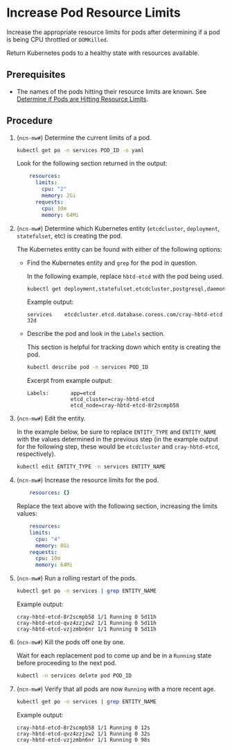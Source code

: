 # Increase Pod Resource Limits

Increase the appropriate resource limits for pods after determining if a pod is being CPU throttled or `OOMKilled`.

Return Kubernetes pods to a healthy state with resources available.

## Prerequisites

- The names of the pods hitting their resource limits are known. See [Determine if Pods are Hitting Resource Limits](Determine_if_Pods_are_Hitting_Resource_Limits.md).

## Procedure

1. (`ncn-mw#`) Determine the current limits of a pod.

    ```bash
    kubectl get po -n services POD_ID -o yaml
    ```

    Look for the following section returned in the output:

    ```yaml
        resources:
          limits:
            cpu: "2"
            memory: 2Gi
          requests:
            cpu: 10m
            memory: 64Mi
    ```

1. (`ncn-mw#`) Determine which Kubernetes entity \(`etcdcluster`, `deployment`, `statefulset`, etc\) is creating the pod.

    The Kubernetes entity can be found with either of the following options:

    - Find the Kubernetes entity and `grep` for the pod in question.

        In the following example, replace `hbtd-etcd` with the pod being used.

        ```bash
        kubectl get deployment,statefulset,etcdcluster,postgresql,daemonsets -A | grep hbtd-etcd
        ```

        Example output:

        ```text
        services    etcdcluster.etcd.database.coreos.com/cray-hbtd-etcd               32d
        ```

    - Describe the pod and look in the `Labels` section.

        This section is helpful for tracking down which entity is creating the pod.

        ```bash
        kubectl describe pod -n services POD_ID
        ```

        Excerpt from example output:

        ```text
        Labels:       app=etcd
                      etcd_cluster=cray-hbtd-etcd
                      etcd_node=cray-hbtd-etcd-8r2scmpb58
        ```

1. (`ncn-mw#`) Edit the entity.

    In the example below, be sure to replace `ENTITY_TYPE` and `ENTITY_NAME` with the values determined in
    the previous step (in the example output for the following step, these would be `etcdcluster` and
    `cray-hbtd-etcd`, respectively).

    ```bash
    kubectl edit ENTITY_TYPE -n services ENTITY_NAME
    ```

1. (`ncn-mw#`) Increase the resource limits for the pod.

    ```yaml
        resources: {}
    ```

    Replace the text above with the following section, increasing the limits values:

    ```yaml
        resources:
        limits:
          cpu: "4"
          memory: 8Gi
        requests:
          cpu: 10m
          memory: 64Mi
    ```

1. (`ncn-mw#`) Run a rolling restart of the pods.

    ```bash
    kubectl get po -n services | grep ENTITY_NAME
    ```

    Example output:

    ```text
    cray-hbtd-etcd-8r2scmpb58 1/1 Running 0 5d11h
    cray-hbtd-etcd-qvz4zzjzw2 1/1 Running 0 5d11h
    cray-hbtd-etcd-vzjzmbn6nr 1/1 Running 0 5d11h
    ```

1. (`ncn-mw#`) Kill the pods off one by one.

    Wait for each replacement pod to come up and be in a `Running` state before proceeding to the next pod.

    ```bash
    kubectl -n services delete pod POD_ID
    ```

1. (`ncn-mw#`) Verify that all pods are now `Running` with a more recent age.

    ```bash
    kubectl get po -n services | grep ENTITY_NAME
    ```

    Example output:

    ```text
    cray-hbtd-etcd-8r2scmpb58 1/1 Running 0 12s
    cray-hbtd-etcd-qvz4zzjzw2 1/1 Running 0 32s
    cray-hbtd-etcd-vzjzmbn6nr 1/1 Running 0 98s
    ```
